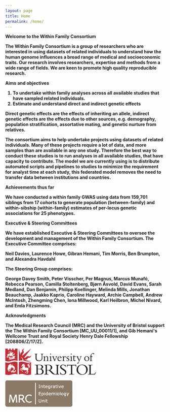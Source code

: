 ```yaml
---
layout: page
title: Home
permalink: /home/
---
```

<strong>Welcome to the Within Family Consortium<strong>

The Within Family Consortium is a group of researchers who are interested in using datasets of related individuals to understand how the human genome influences a broad range of medical and socioeconomic traits. Our research involves researchers, expertise and methods from a wide range of fields. We are keen to promote high quality reproducible research. 

**Aims and objectives**

1. To undertake within family analyses across all available studies that have sampled related individuals. 
2. Estimate and understand direct and indirect genetic effects 

Direct genetic effects are the effects of inheriting an allele, indirect genetic effects are the effects due to other sources, e.g. demography, population stratification, assortative mating, and genetic nurture from relatives. 

The consortium aims to help undertake projects using datasets of related individuals. Many of these projects require a lot of data, and more samples than are available in any one study. Therefore the best way to conduct these studies is to run analyses in all available studies, that have capacity to contribute. The model we are currently using is to distribute automated scripts and pipelines to studies to minimize the requirement for analyst time at each study, this federated model removes the need to transfer data between institutions and countries. 

**Achievements thus far**

We have conducted a within family GWAS using data from 159,701 siblings from 17 cohorts to generate population (between-family) and within-sibship (within-family) estimates of per-locus genetic associations for 25 phenotypes.

**Executive & Steering Committees**

We have established Executive & Steering Committees to oversee the development and management of the Within Family Consortium. The Executive Committee comprises:

Neil Davies, Laurence Howe, Gibran Hemani, Tim Morris, Ben Brumpton, and Alexandra Havdahl

The Steering Group comprises:

George Davey Smith, Peter Visscher, Per Magnus, Marcus Munafó, Rebecca Pearson, Camilla Stoltenberg, Bjørn Åsvold, David Evans, Sarah Medland, Dan Benjamin, Philipp Koellinger, Melinda Mills, Jonathan Beauchamp, Jaakko Kaprio, Caroline Hayward, Archie Campbell, Andrew McIntosh, Zhengming Chen, Iona  Millwood, Karl Heilbron, Michel Nivard, and Emla Fitzsimons.

<strong>Acknowledgments<strong>

The Medical Research Council (MRC) and the University of Bristol support the The Within Family Consortium [MC_UU_00011/1], and Gib Hemani's Wellcome Trust and Royal Society Henry Dale Fellowship [208806/Z/17/Z].

![Bristol Logo](/assets/bristol.png)

![MRC IEU Logo](/assets/mrc-ieu-logo.png)